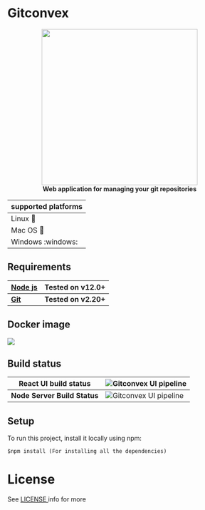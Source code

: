 
# Gitconvex
<div align="center">
<div><img src="https://github.com/neel1996/gitconvex-package/blob/master/build/gitconvex.png" width="350"></div>
<strong>Web application for managing your git repositories </strong>
</div>

|supported platforms|
|--|
|Linux :penguin:  |
|Mac OS  :apple: |
|Windows :windows: |

## Requirements

| <b>[Node js](https://nodejs.org/en/)</b> | <b>Tested on v12.0+ |
|--|--|
| <b>[Git](https://git-scm.com/)</b> | <b>Tested on v2.20+</b> |

## Docker image

[![](https://images.microbadger.com/badges/version/itassistors/gitconvex.svg)](https://microbadger.com/images/itassistors/gitconvex "gitconvex")

## Build status

| <b>React UI build status</b>  | ![Gitconvex UI pipeline](https://github.com/neel1996/gitconvex/workflows/Gitconvex%20UI%20pipeline/badge.svg?branch=master)| 
|--|--|
| <b>Node Server Build Status</b> | ![Gitconvex UI pipeline](https://github.com/neel1996/gitconvex/workflows/Gitconvex%20UI%20pipeline/badge.svg?branch=master) |

## Setup
To run this project, install it locally using npm:

```
$npm install (For installing all the dependencies)

```

# License

See [LICENSE ](LICENSE) info for more
